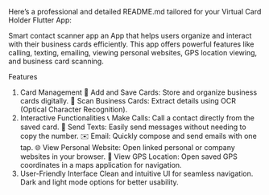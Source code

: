 
Here’s a professional and detailed README.md tailored for your Virtual Card Holder Flutter App:

Smart contact scanner app
an App that helps users organize and interact with their business cards efficiently. This app offers powerful features like calling, texting, emailing, viewing personal websites, GPS location viewing, and business card scanning.

Features
1. Card Management
📇 Add and Save Cards: Store and organize business cards digitally.
📸 Scan Business Cards: Extract details using OCR (Optical Character Recognition).
2. Interactive Functionalities
📞 Make Calls: Call a contact directly from the saved card.
💬 Send Texts: Easily send messages without needing to copy the number.
✉️ Email: Quickly compose and send emails with one tap.
🌐 View Personal Website: Open linked personal or company websites in your browser.
📍 View GPS Location: Open saved GPS coordinates in a maps application for navigation.
3. User-Friendly Interface
Clean and intuitive UI for seamless navigation.
Dark and light mode options for better usability.
